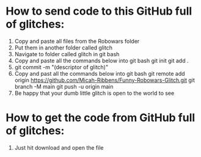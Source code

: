 How to send code to this GitHub full of glitches:
=============================================================================================================
1. Copy and paste all files from the Robowars folder
2. Put them in another folder called glitch
3. Navigate to folder called glitch in git bash
4. Copy and paste all the commands below into git bash
git init
git add .
5. git commit -m "(descriptor of glitch)"
6. Copy and past all the commands below into git bash
git remote add origin https://github.com/Micah-Ribbens/Funny-Robowars-Glitch.git
git branch -M main
git push -u origin main
7. Be happy that your dumb little glitch is open to the world to see

How to get the code from GitHub full of glitches:
=====================================================================================
1. Just hit download and open the file


